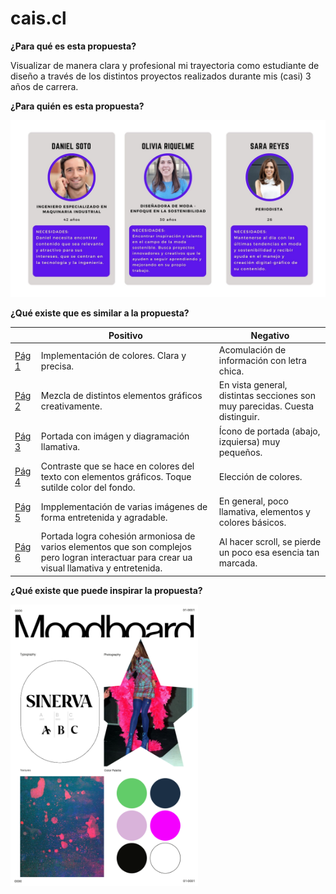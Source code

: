 # cais.cl
**¿Para qué es esta propuesta?**

Visualizar de manera clara y profesional mi trayectoria como estudiante de diseño a través de los distintos proyectos realizados durante mis (casi) 3 años de carrera.

**¿Para quién es esta propuesta?**

<img src="https://github.com/catalinakoller/portafolio/blob/main/img1.jpg" width="900">

**¿Qué existe que es similar a la propuesta?**

| | Positivo| Negativo |
|-----------|-----------|-----------|
| [Pág 1](https://noodle.run/?ref=landings.dev) | Implementación de colores. Clara y precisa. | Acomulación de información con letra chica. |
| [Pág 2](https://fulcrum.rocks/?ref=landings.dev)| Mezcla de distintos elementos gráficos creativamente. | En vista general, distintas secciones son muy parecidas. Cuesta distinguir. |
| [Pág 3](https://aegis.lossless.io/?ref=landings.dev) | Portada con imágen y diagramación llamativa. | Ícono de portada (abajo, izquiersa) muy pequeños. |
|[Pág 4](https://useform.co/?ref=landings.dev) | Contraste que se hace en colores del texto con elementos gráficos. Toque sutilde color del fondo. | Elección de colores. |
| [Pág 5](https://www.goodgarms.com/?ref=landings.dev) | Impplementación de varias imágenes de forma entretenida y agradable. | En general, poco llamativa, elementos y colores básicos. |
| [Pág 6](https://gamifylist.com/?ref=landings.dev) | Portada logra cohesión armoniosa de varios elementos que son complejos pero logran interactuar para crear ua visual llamativa y entretenida. | Al hacer scroll, se pierde un poco esa esencia tan marcada. |

**¿Qué existe que puede inspirar la propuesta?**

<img src="https://github.com/catalinakoller/portafolio/blob/main/img2.png" width="300">
